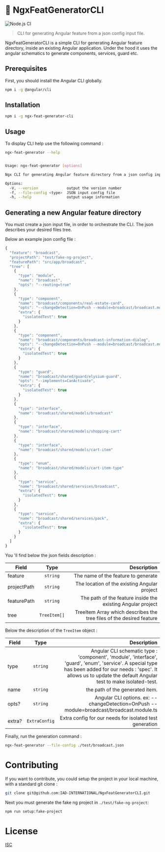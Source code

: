 # :rocket: NgxFeatGeneratorCLI

![Node.js CI](https://github.com/IAD-INTERNATIONAL/NgxFeatGeneratorCLI/workflows/Node.js%20CI/badge.svg?branch=master)

> CLI for generating Angular feature from a json config input file.

NgxFeatGeneratorCLI is a simple CLI for generating Angular feature directory, inside an existing Angular application. Under the hood it uses the angular schematics to generate components, services, guard etc.

## Prerequisites
First, you should install the Angular CLI globally.

```sh
npm i -g @angular/cli
```

## Installation
```sh
npm i -g ngx-feat-generator-cli
```

## Usage
To display CLI help use the following command :
```sh
ngx-feat-generator --help


Usage: ngx-feat-generator [options]

Ngx CLI for generating Angular feature directory from a json config input file

Options:
  -V, --version             output the version number
  -f, --file-config <type>  JSON input config file
  -h, --help                output usage information
```

## Generating a new Angular feature directory

You must create a json input file, in order to orchestrate the CLI. The json describes your desired files tree.

Below an example json config file : 

```javascript
{
  "feature": "broadcast",
  "projectPath": "test/fake-ng-project",
  "featurePath": "src/app/broadcast",
  "tree": [
    {
      "type": "module",
      "name": "broadcast",
      "opts": "--routing=true"
    },
    {
      "type": "component",
      "name": "broadcast/components/real-estate-card",
      "opts": "--changeDetection=OnPush --module=broadcast/broadcast.module.ts",
      "extra": {
        "isolatedTest": true
      }
    },
    {
      "type": "component",
      "name": "broadcast/components/broadcast-information-dialog",
      "opts": "--changeDetection=OnPush --module=broadcast/broadcast.module.ts",
      "extra": {
        "isolatedTest": true
      }
    },
    {
      "type": "guard",
      "name": "broadcast/shared/guard/elysium-guard",
      "opts": "--implements=CanActivate",
      "extra": {
        "isolatedTest": true
      }
    },
    {
      "type": "interface",
      "name": "broadcast/shared/models/broadcast"
    },
    {
      "type": "interface",
      "name": "broadcast/shared/models/shopping-cart"
    },
    {
      "type": "interface",
      "name": "broadcast/shared/models/cart-item"
    },
    {
      "type": "enum",
      "name": "broadcast/shared/models/cart-item-type"
    },
    {
      "type": "service",
      "name": "broadcast/shared/services/broadcast",
      "extra": {
        "isolatedTest": true
      }
    },
    {
      "type": "service",
      "name": "broadcast/shared/services/pack",
      "extra": {
        "isolatedTest": true
      }
    }
  ]
}

```

You 'll find below the json fields description :

| Field   |      Type      |  Description |
|----------|:-------------:|------:|
| feature |  `string` | The name of the feature to generate |
| projectPath | `string` | The location of the existing Angular project |
| featurePath | `string` | The path of the feature inside the existing Angular project |
| tree | `TreeItem[]` | TreeItem Array which describes the tree files of the desired feature

Below the description of the `TreeItem` object :

| Field   |      Type      |  Description |
|----------|:-------------:|------:|
| type |  `string` | Angular CLI schematic type : 'component', 'module',  'interface', 'guard', 'enum', 'service'. A special type has been added for our needs : 'spec'. It allows us to update the default Angular test to make isolated-test.|
| name |  `string` | the path of the generated item. |
| opts? |  `string` | Angular CLI options. ex: --changeDetection=OnPush --module=broadcast/broadcast.module.ts |
| extra? |  `ExtraConfig` | Extra config for our needs for isolated test generation |

Finally, run the generation command :

```sh
ngx-feat-generator --file-config ./test/broadcast.json
```

# Contributing

If you want to contribute, you could setup the project in your local machine, with a standard git clone :

```sh
git clone git@github.com:IAD-INTERNATIONAL/NgxFeatGeneratorCLI.git
```

Next you must generate the fake ng project in `./test/fake-ng-project`: 

```sh
npm run setup:fake-project
```

# License

[ISC](LICENSE)